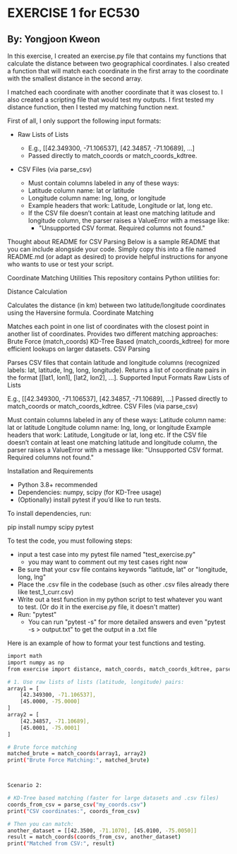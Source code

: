 # EXERCISE 1 for EC530
## By: Yongjoon Kweon

In this exercise, I created an exercise.py file that contains my functions that calculate the distance between two geographical coordinates. I also created a function that will match each coordinate in the first array to the coordinate with the smallest distance in the second array.

I matched each coordinate with another coordinate that it was closest to. I also created a scripting file that would test my outputs. I first tested my distance function, then I tested my matching function next. 

First of all, I only support the following input formats:
- Raw Lists of Lists
    - E.g., [[42.349300, -71.106537], [42.34857, -71.10689], ...]
    - Passed directly to match_coords or match_coords_kdtree.

- CSV Files (via parse_csv)
    - Must contain columns labeled in any of these ways:
    - Latitude column name: lat or latitude
    - Longitude column name: lng, long, or longitude
    - Example headers that work: Latitude, Longitude or lat, long etc.
    - If the CSV file doesn’t contain at least one matching latitude and longitude column, the parser raises a ValueError with a message like:
        - "Unsupported CSV format. Required columns not found."



Thought about README for CSV Parsing
Below is a sample README that you can include alongside your code. Simply copy this into a file named README.md (or adapt as desired) to provide helpful instructions for anyone who wants to use or test your script.

Coordinate Matching Utilities
This repository contains Python utilities for:

Distance Calculation

Calculates the distance (in km) between two latitude/longitude coordinates using the Haversine formula.
Coordinate Matching

Matches each point in one list of coordinates with the closest point in another list of coordinates.
Provides two different matching approaches:
Brute Force (match_coords)
KD-Tree Based (match_coords_kdtree) for more efficient lookups on larger datasets.
CSV Parsing

Parses CSV files that contain latitude and longitude columns (recognized labels: lat, latitude, lng, long, longitude).
Returns a list of coordinate pairs in the format [[lat1, lon1], [lat2, lon2], ...].
Supported Input Formats
Raw Lists of Lists

E.g., [[42.349300, -71.106537], [42.34857, -71.10689], ...]
Passed directly to match_coords or match_coords_kdtree.
CSV Files (via parse_csv)

Must contain columns labeled in any of these ways:
Latitude column name: lat or latitude
Longitude column name: lng, long, or longitude
Example headers that work: Latitude, Longitude or lat, long etc.
If the CSV file doesn’t contain at least one matching latitude and longitude column, the parser raises a ValueError with a message like:
"Unsupported CSV format. Required columns not found."

Installation and Requirements
- Python 3.8+ recommended
- Dependencies: numpy, scipy (for KD-Tree usage)
- (Optionally) install pytest if you’d like to run tests.

To install dependencies, run:

pip install numpy scipy pytest


To test the code, you must following steps:
- input a test case into my pytest file named "test_exercise.py"
    - you may want to comment out my test cases right now
- Be sure that your csv file contains keywords "latitude, lat" or "longitude, long, lng"
- Place the .csv file in the codebase (such as other .csv files already there like test_1_curr.csv)
- Write out a test function in my python script to test whatever you want to test. (Or do it in the exercise.py file, it doesn't matter)
- Run: "pytest"
    - You can run "pytest -s" for more detailed answers and even "pytest -s > output.txt" to get the output in a .txt file

Here is an example of how to format your test functions and testing. 
```bash
import math
import numpy as np
from exercise import distance, match_coords, match_coords_kdtree, parse_csv

# 1. Use raw lists of lists (latitude, longitude) pairs:
array1 = [
    [42.349300, -71.106537],
    [45.0000, -75.0000]
]
array2 = [
    [42.34857, -71.10689],
    [45.0001, -75.0001]
]

# Brute force matching
matched_brute = match_coords(array1, array2)
print("Brute Force Matching:", matched_brute)



Scenario 2:

# KD-Tree based matching (faster for large datasets and .csv files)
coords_from_csv = parse_csv("my_coords.csv")
print("CSV coordinates:", coords_from_csv)

# Then you can match:
another_dataset = [[42.3500, -71.1070], [45.0100, -75.0050]]
result = match_coords(coords_from_csv, another_dataset)
print("Matched from CSV:", result)
```